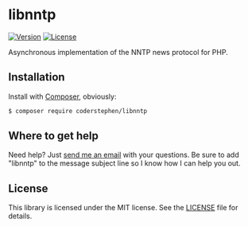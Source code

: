 # libnntp
[![Version](https://img.shields.io/packagist/v/coderstephen/libnntp.svg)](https://packagist.org/packages/coderstephen/libnntp)
[![License](https://img.shields.io/packagist/l/coderstephen/libnntp.svg)](https://packagist.org/packages/coderstephen/libnntp)

Asynchronous implementation of the NNTP news protocol for PHP.


## Installation
Install with [Composer](http://getcomposer.org), obviously:

```sh
$ composer require coderstephen/libnntp
```


## Where to get help
Need help? Just [send me an email](mailto:me@stephencoakley.com) with your questions. Be sure to add "libnntp" to the message subject line so I know how I can help you out.


## License
This library is licensed under the MIT license. See the [LICENSE](LICENSE) file for details.
